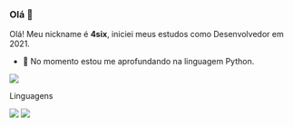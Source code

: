### Olá 👋

Olá! Meu nickname é **4six**, iniciei meus estudos como Desenvolvedor em 2021.

- 🔭 No momento estou me aprofundando na linguagem Python.

![](https://images-wixmp-ed30a86b8c4ca887773594c2.wixmp.com/f/2bd6a917-c3cf-4265-bc11-8c2c6fa26d87/d9fxapy-c57020ca-fbb3-4822-830e-dc6a39c5af59.gif?token=eyJ0eXAiOiJKV1QiLCJhbGciOiJIUzI1NiJ9.eyJzdWIiOiJ1cm46YXBwOjdlMGQxODg5ODIyNjQzNzNhNWYwZDQxNWVhMGQyNmUwIiwiaXNzIjoidXJuOmFwcDo3ZTBkMTg4OTgyMjY0MzczYTVmMGQ0MTVlYTBkMjZlMCIsIm9iaiI6W1t7InBhdGgiOiJcL2ZcLzJiZDZhOTE3LWMzY2YtNDI2NS1iYzExLThjMmM2ZmEyNmQ4N1wvZDlmeGFweS1jNTcwMjBjYS1mYmIzLTQ4MjItODMwZS1kYzZhMzljNWFmNTkuZ2lmIn1dXSwiYXVkIjpbInVybjpzZXJ2aWNlOmZpbGUuZG93bmxvYWQiXX0.C9yqplG2zelv6AKRvYdldBdS0USXKplb9kZYYM6N3gU)

Linguagens

![](https://img.shields.io/badge/JavaScript-F7DF1E?style=for-the-badge&logo=javascript&logoColor=black)
![](https://img.shields.io/badge/Python-14354C?style=for-the-badge&logo=python&logoColor=white)
